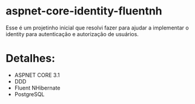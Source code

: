 # aspnet-core-identity-fluentnh
Esse é um projetinho inicial que resolvi fazer para ajudar a implementar o identity para autenticação e autorização de usuários.

# Detalhes:
* ASPNET CORE 3.1
* DDD
* Fluent NHibernate
* PostgreSQL
